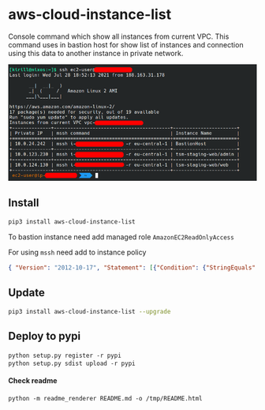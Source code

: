 # aws-cloud-instance-list

Console command which show all instances from current VPC.
This command uses in bastion host for show list of instances and connection using this data to another instance in private network.

![list example](./example.png)

## Install
```bash
pip3 install aws-cloud-instance-list
```

To bastion instance need add managed role `AmazonEC2ReadOnlyAccess`

For using `mssh` need add to instance policy

```json
{ "Version": "2012-10-17", "Statement": [{"Condition": {"StringEquals": {"aws:ResourceTag/<tag-key>": "<tag-name>"}}, "Action": "ec2-instance-connect:SendSSHPublicKey", "Resource": "arn:aws:ec2:<region>:<profile_id>:instance/*", "Effect": "Allow"}]}
```

## Update
```bash
pip3 install aws-cloud-instance-list --upgrade
```

## Deploy to pypi

```
python setup.py register -r pypi
python setup.py sdist upload -r pypi
```

#### Check readme
```
python -m readme_renderer README.md -o /tmp/README.html
```
